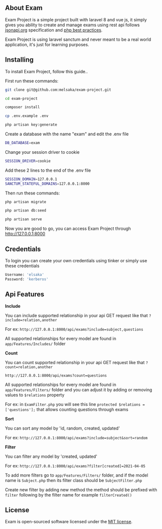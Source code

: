 ## About Exam

Exam Project is a simple project built with laravel 8 and vue js, it simply gives you ability to create and manage exams using rest api follows [jsonapi.org](https://jsonapi.org/format) specification and [php best practices](https://www.php-fig.org/psr/).

Exam Project is using laravel sanctum and never meant to be a real world application, it's just for learning purposes.

## Installing

To install Exam Project, follow this guide..

First run these commands:

```sh
git clone git@github.com:melsaka/exam-project.git
```

```sh
cd exam-project

composer install

cp .env.example .env

php artisan key:generate
```

Create a database with the name "exam" and edit the .env file 

```sh
DB_DATABASE=exam
```

Change your session driver to cookie

```sh
SESSION_DRIVER=cookie
```

Add these 2 lines to the end of the .env file

```sh
SESSION_DOMAIN=127.0.0.1
SANCTUM_STATEFUL_DOMAINS=127.0.0.1:8000
```

Then run these commands:

```sh
php artisan migrate

php artisan db:seed

php artisan serve
```

Now you are good to go, you can access Exam Project through http://127.0.0.1:8000

## Credentials

To login you can create your own credentials using tinker or simply use these credentials

```sh
Username: 'elsaka'
Password: 'kerberos'
```

## Api Features

**Include**

You can include supported relationship in your api GET request like that `?include=relation,another` 

For ex: `http://127.0.0.1:8000/api/exams?include=subject,questions`

All supported relationships for every model are found in `app/Features/Includes/` folder

**Count**

You can count supported relationship in your api GET request like that `?count=relation,another`

`http://127.0.0.1:8000/api/exams?count=questions`

All supported relationships for every model are found in `app/Features/Filters/` folder and you can adjust it by adding or removing values to `$relations` property

For ex: in `ExamFilter.php` you will see this line `protected $relations = ['questions'];` that allows counting questions through exams

**Sort**

You can sort any model by 'id, random, created, updated'

For ex: `http://127.0.0.1:8000/api/exams?include=subject&sort=random`

**Filter**

You can filter any model by 'created, updated'

For ex: `http://127.0.0.1:8000/api/exams?filter[created]=2021-04-05`

To add more filters go to `app/Features/Filters/` folder, and if the model name is `Subject.php` then its filter class should be `SubjectFilter.php`

Create new filter by adding new method the method should be prefixed with `filter` following by the filter name for example `filterCreated()` 

## License

Exam is open-sourced software licensed under the [MIT license](https://opensource.org/licenses/MIT).
